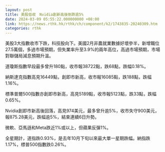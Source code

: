 ```yaml
---
layout: post
title: 美股低收　Nvidia創新高後倒跌逾5%
date: 2024-03-09 05:55:22.000000000 +08:00
link: https://news.rthk.hk/rthk/ch/component/k2/1743835-20240309.htm
categories: rthk
---
```


美股3大指數收市下跌，科技股向下。美國2月非農就業數據好壞參半，新增職位27.5萬個，多過市場預期，但失業率升至3.9%的兩年高位，高過市場預期，市場對聯儲局減息預期升溫。

道瓊斯指數早段最多曾升180點，收市報38722點，跌68點，跌幅0.18%。

納斯達克指數高見16449點，創即市新高，收市報16085點，跌188點，跌幅1.16%。

標準普爾500指數亦創即市新高，高見5189點，收市報5123點，跌33點，跌幅0.65%。

Nvidia創即市新高後回落，高見974美元，最多曾升逾5%，收市失守900美元，報875.28美元，跌幅逾5%，結束連續6日升勢。

微軟、亞馬遜和Meta跌近1%或以上，但蘋果反彈1%。

全星期計，道指跌0.93%，是去年10月下旬以來最大單一星期跌幅。納指跌1.17%，標普500指數跌0.26%。
